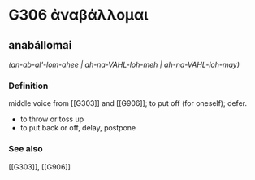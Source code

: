 # G306 ἀναβάλλομαι

## anabállomai

_(an-ab-al'-lom-ahee | ah-na-VAHL-loh-meh | ah-na-VAHL-loh-may)_

### Definition

middle voice from [[G303]] and [[G906]]; to put off (for oneself); defer.

- to throw or toss up
- to put back or off, delay, postpone

### See also

[[G303]], [[G906]]

